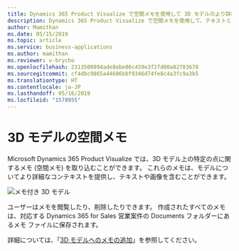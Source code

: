 ```yaml
---
title: Dynamics 365 Product Visualize で空間メモを使用して 3D モデルのより詳細なコンテキストを提供する
description: Dynamics 365 Product Visualize で空間メモを使用して、テキストと画像を含む 3D モデルのより詳細なコンテキストを提供できます。
author: Mamithan
ms.date: 05/15/2019
ms.topic: article
ms.service: business-applications
ms.author: mamithan
ms.reviewer: v-brycho
ms.openlocfilehash: 2313500994ade8ebe86c459e3f2fd00a82783678
ms.sourcegitcommit: cf4dbc9865a44606bbf9346d74fe8c4a3fc9a3b5
ms.translationtype: HT
ms.contentlocale: ja-JP
ms.lasthandoff: 05/16/2019
ms.locfileid: "1578955"
---
```

# <a name="spatial-notes-for-3d-models"></a>3D モデルの空間メモ

Microsoft Dynamics 365 Product Visualize では、3D モデル上の特定の点に関するメモ (空間メモ) を取り込むことができます。 これらのメモは、モデルについてより詳細なコンテキストを提供し、テキストや画像を含むことができます。 

![メモ付き 3D モデル](media/note.PNG "メモ付き 3D モデル")

ユーザーはメモを閲覧したり、削除したりできます。 作成されたすべてのメモは、対応する Dynamics 365 for Sales 営業案件の Documents フォルダーにあるメモ ファイルに保存されます。

詳細については、「[3D モデルへのメモの追加](https://docs.microsoft.com/dynamics365/mixed-reality/product-visualize/add-note)」を参照してください。
